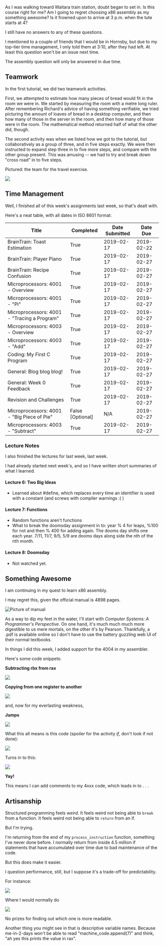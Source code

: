 As I was walking toward Waitara train station, doubt began to set in. Is this course right for me? Am I going to regret choosing x86 assembly as my something awesome? Is it frowned upon to arrive at 3 p.m. when the tute starts at 4? 

I still have no answers to any of these questions.

I mentioned to a couple of friends that I would be in Hornsby, but due to my top-tier time management, I only told them at 3:10, after they had left. At least this question won't be an issue next time. 

The assembly question will only be answered in due time.

## Teamwork

In the first tutorial, we did two teamwork activities. 

First, we attempted to estimate how many pieces of bread would fit in the room we were in. We started by measuring the room with a metre long ruler. After remembering Richard's advice of having something verifiable, we tried picturing the amount of loaves of bread in a desktop computer, and then how many of those in the server in the room, and then how many of those were in the room. The mathematical method returned half of what the other did, though.

The second activity was when we listed how we got to the tutorial, but collaboratively as a group of three, and in five steps exactly. We were then instructed to expand step three in to five more steps, and compare with the other group present. This was amusing -- we had to try and break down "cross road" in to five steps.

Pictured: the team for the travel exercise.

![](https://cdn.discordapp.com/attachments/547666017141129218/548425414012567563/image0.jpg)


## Time Management

Well, I finished all of this week's assignments last week, so that's dealt with.

Here's a neat table, with all dates in ISO 8601 format:

| Title                                       | Completed         | Date Submitted | Date Due   |
|---------------------------------------------|-------------------|----------------|------------|
| BrainTrain: Toast Estimation                | True              | 2019-02-17     | 2019-02-22 |
| BrainTrain: Player Piano                    | True              | 2019-02-17     | 2019-02-27 |
| BrainTrain: Recipe Confusion                | True              | 2019-02-17     | 2019-02-27 |
| Microprocessors: 4001 - Overview            | True              | 2019-02-17     | 2019-02-27 |
| Microprocessors: 4001 - "Pi"                | True              | 2019-02-17     | 2019-02-27 |
| Microprocessors: 4001 - "Tracing a Program" | True              | 2019-02-17     | 2019-02-27 |
| Microprocessors: 4003 - Overview            | True              | 2019-02-17     | 2019-02-27 |
| Microprocessors: 4003 - "Add"               | True              | 2019-02-17     | 2019-02-27 |
| Coding: My First C Program                  | True              | 2019-02-17     | 2019-02-27 |
| General: Blog blog blog!                    | True              | 2019-02-17     | 2019-02-27 |
| General: Week 0 Feedback                    | True              | 2019-02-17     | 2019-02-27 |
| Revision and Challenges                     | True              | 2019-02-17     | 2019-02-27 |
| Microprocessors: 4001 - "Big Piece of Pie"  | False \[Optional]              |  N/A     | 2019-02-27 |
| Microprocessors: 4003 - "Subtract"          | True | 2019-02-17           | 2019-02-27 |


### Lecture Notes

I also finished the lectures for last week, last week. 

I had already started next week's, and so I have written short summaries of what I learned.

#### Lecture 6: Two Big Ideas

* Learned about #define, which replaces every time an identifier is used with a constant (and screws with compiler warnings :( )

#### Lecture 7: Functions

* Random functions aren't functions
* What to break the doomsday assignment in to: year % 4 for leaps, %100 for not and then % 400 for adding again. The dooms day shifts one each year. 7/11, 11/7, 9/5, 5/9 are dooms days along side the nth of the nth month.

#### Lecture 8: Doomsday

* Not watched yet.


## Something Awesome

I am continuing in my quest to learn x86 assembly. 

I may regret this, given the official manual is 4898 pages.

![Picture of manual](https://i.imgur.com/lx0wZrO.png)

As a way to dip my feet in the water, I'll start with *Computer Systems: A Programmer's Perspective*. On one hand, it's much much much more digestible to us mere mortals, on the other it's by Pearson. Thankfully, a .pdf is available online so I don't have to use the battery guzzling web UI of their normal textbooks.

In things I did this week, I added support for the 4004 in my assembler.

Here's some code snippets:

**Subtracting rbx from rax**

![](https://i.imgur.com/O71wU8l.png)

**Copying from one register to another**

![](https://i.imgur.com/2z7699w.png)

and, now for my everlasting weakness,

**Jumps**

![](https://i.imgur.com/pBFycNK.png)


What this all means is this code (spoiler for the activity *if*, don't look if not done):

![](https://i.imgur.com/sWrrl4X.png)

Turns in to this:

![](https://i.imgur.com/32YKtj9.png)

**Yay!**

This means I can add comments to my 4xxx code, which leads in to . . . 

## Artisanship

Structured programming feels *weird*. It feels weird not being able to `break` from a function. It feels weird not being able to `return` from an if.

But I'm trying.

I'm returning from the end of my `process_instruction` function, something I've never done before. I normally return from inside 4.5 million if statements that have accumulated over time due to bad maintenance of the code.

But this does make it easier.

I question performance, still, but I suppose it's a trade-off for predictability.

For instance:

![](https://i.imgur.com/7eOf3e0.png)

Where I would normally do

![](https://i.imgur.com/eygpLVw.png)

No prizes for finding out which one is more readable.

Another thing you might see in that is descriptive variable names. Because me-in-2-days won't be able to read "machine_code.append(7)" and think, "ah yes this prints the value in rax".

